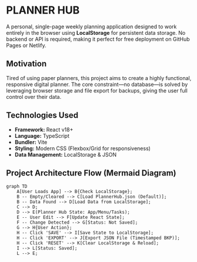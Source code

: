 # PLANNER HUB

A personal, single-page weekly planning application designed to work entirely in the browser using **LocalStorage** for persistent data storage. No backend or API is required, making it perfect for free deployment on GitHub Pages or Netlify.

## Motivation

Tired of using paper planners, this project aims to create a highly functional, responsive digital planner. The core constraint—no database—is solved by leveraging browser storage and file export for backups, giving the user full control over their data.

## Technologies Used

* **Framework:** React v18+
* **Language:** TypeScript
* **Bundler:** Vite
* **Styling:** Modern CSS (Flexbox/Grid for responsiveness)
* **Data Management:** LocalStorage & JSON

## Project Architecture Flow (Mermaid Diagram)

```mermaid
graph TD
    A[User Loads App] --> B{Check LocalStorage};
    B -- Empty/Cleared --> C[Load PlannerHub.json (Default)];
    B -- Data Found --> D[Load Data from LocalStorage];
    C --> D;
    D --> E(Planner Hub State: App/Menu/Tasks);
    E -- User Edit --> F[Update React State];
    F -- Change Detected --> G[Status: Not Saved];
    G --> H{User Action};
    H -- Click 'SAVE' --> I[Save State to LocalStorage];
    H -- Click 'EXPORT' --> J[Export JSON File (Timestamped BKP)];
    H -- Click 'RESET' --> K[Clear LocalStorage & Reload];
    I --> L[Status: Saved];
    L --> E;
